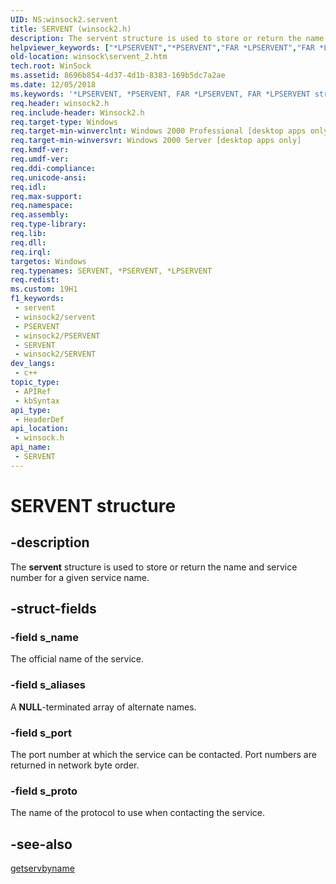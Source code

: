 ```yaml
---
UID: NS:winsock2.servent
title: SERVENT (winsock2.h)
description: The servent structure is used to store or return the name and service number for a given service name.
helpviewer_keywords: ["*LPSERVENT","*PSERVENT","FAR *LPSERVENT","FAR *LPSERVENT structure [Winsock]","PSERVENT","PSERVENT structure pointer [Winsock]","SERVENT","SERVENT structure [Winsock]","_win32_servent_2","servent","servent structure [Winsock]","winsock.servent_2","winsock/FAR *LPSERVENT","winsock/PSERVENT","winsock/servent"]
old-location: winsock\servent_2.htm
tech.root: WinSock
ms.assetid: 8696b854-4d37-4d1b-8383-169b5dc7a2ae
ms.date: 12/05/2018
ms.keywords: '*LPSERVENT, *PSERVENT, FAR *LPSERVENT, FAR *LPSERVENT structure [Winsock], PSERVENT, PSERVENT structure pointer [Winsock], SERVENT, SERVENT structure [Winsock], _win32_servent_2, servent, servent structure [Winsock], winsock.servent_2, winsock/FAR *LPSERVENT, winsock/PSERVENT, winsock/servent'
req.header: winsock2.h
req.include-header: Winsock2.h
req.target-type: Windows
req.target-min-winverclnt: Windows 2000 Professional [desktop apps only]
req.target-min-winversvr: Windows 2000 Server [desktop apps only]
req.kmdf-ver: 
req.umdf-ver: 
req.ddi-compliance: 
req.unicode-ansi: 
req.idl: 
req.max-support: 
req.namespace: 
req.assembly: 
req.type-library: 
req.lib: 
req.dll: 
req.irql: 
targetos: Windows
req.typenames: SERVENT, *PSERVENT, *LPSERVENT
req.redist: 
ms.custom: 19H1
f1_keywords:
 - servent
 - winsock2/servent
 - PSERVENT
 - winsock2/PSERVENT
 - SERVENT
 - winsock2/SERVENT
dev_langs:
 - c++
topic_type:
 - APIRef
 - kbSyntax
api_type:
 - HeaderDef
api_location:
 - winsock.h
api_name:
 - SERVENT
---
```


# SERVENT structure


## -description

The 
<b>servent</b> structure is used to store or return the name and service number for a given service name.

## -struct-fields

### -field s_name

The official name of the service.

### -field s_aliases

A <b>NULL</b>-terminated array of alternate names.

### -field s_port

The port number at which the service can be contacted. Port numbers are returned in network byte order.

### -field s_proto

The name of the protocol to use when contacting the service.

## -see-also

<a href="/windows/desktop/api/winsock/nf-winsock-getservbyname">getservbyname</a>